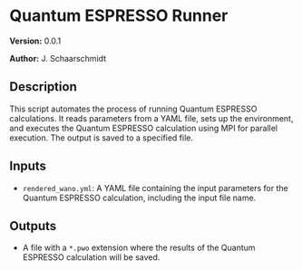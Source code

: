 # Quantum ESPRESSO Runner

**Version:** 0.0.1

**Author:** J. Schaarschmidt

## Description

This script automates the process of running Quantum ESPRESSO calculations. It reads parameters from a YAML file, sets up the environment, and executes the Quantum ESPRESSO calculation using MPI for parallel execution. The output is saved to a specified file.

## Inputs

- `rendered_wano.yml`: A YAML file containing the input parameters for the Quantum ESPRESSO calculation, including the input file name.

## Outputs

- A file with a `*.pwo` extension where the results of the Quantum ESPRESSO calculation will be saved.
